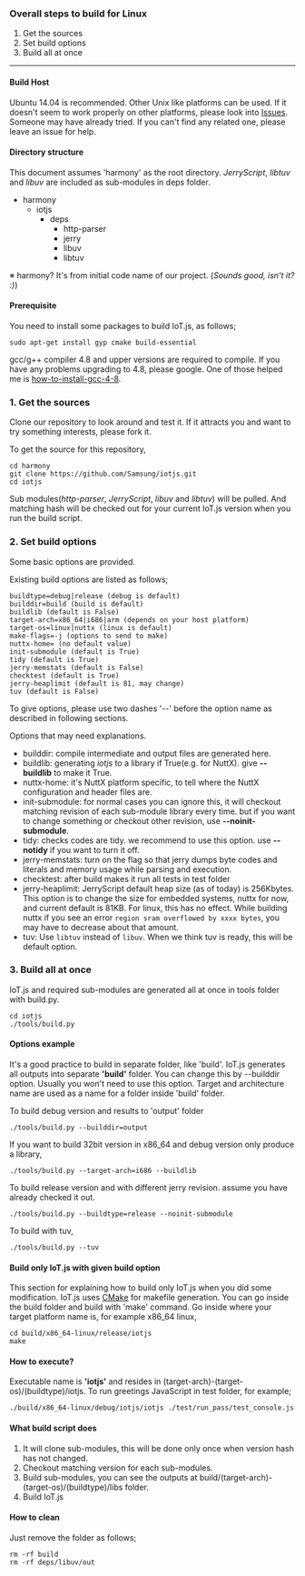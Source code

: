 ### Overall steps to build for Linux
1. Get the sources
2. Set build options
3. Build all at once

***

#### Build Host
Ubuntu 14.04 is recommended. Other Unix like platforms can be used. If it doesn't seem to work properly on other platforms, please look into [Issues](https://github.com/Samsung/iotjs/issues). Someone may have already tried. If you can't find any related one, please leave an issue for help.

#### Directory structure

This document assumes 'harmony' as the root directory. _JerryScript_, _libtuv_ and _libuv_ are included as sub-modules in deps folder.

* harmony
    * iotjs
        * deps
            * http-parser
            * jerry
            * libuv
            * libtuv


※ harmony? It's from initial code name of our project. (_Sounds good, isn't it? :)_)

#### Prerequisite

You need to install some packages to build IoT.js, as follows;

```
sudo apt-get install gyp cmake build-essential
```

gcc/g++ compiler 4.8 and upper versions are required to compile. If you have any problems upgrading to 4.8, please google. One of those helped me is [how-to-install-gcc-4-8](http://askubuntu.com/questions/271388/how-to-install-gcc-4-8).

### 1. Get the sources

Clone our repository to look around and test it. If it attracts you and want to try something interests, please fork it.

To get the source for this repository, 
```
cd harmony
git clone https://github.com/Samsung/iotjs.git
cd iotjs
```

Sub modules(_http-parser_, _JerryScript_, _libuv_ and _libtuv_) will be pulled. And matching hash will be checked out for your current IoT.js version when you run the build script.


### 2. Set build options

Some basic options are provided.

Existing build options are listed as follows;
```
buildtype=debug|release (debug is default)
builddir=build (build is default)
buildlib (default is False)
target-arch=x86_64|i686|arm (depends on your host platform)
target-os=linux|nuttx (linux is default)
make-flags=-j (options to send to make)
nuttx-home= (no default value)
init-submodule (default is True)
tidy (default is True)
jerry-memstats (default is False)
checktest (default is True)
jerry-heaplimit (default is 81, may change)
tuv (default is False)
```

To give options, please use two dashes '--' before the option name as described in following sections.

Options that may need explanations.
* builddir: compile intermediate and output files are generated here. 
* buildlib: generating _iotjs_ to a library if True(e.g. for NuttX). give __--buildlib__ to make it True.
* nuttx-home: it's NuttX platform specific, to tell where the NuttX configuration and header files are.
* init-submodule: for normal cases you can ignore this, it will checkout matching revision of each sub-module library every time. but if you want to change something or checkout other revision, use __--noinit-submodule__.
* tidy: checks codes are tidy. we recommend to use this option. use __--notidy__ if you want to turn it off.
* jerry-memstats: turn on the flag so that jerry dumps byte codes and literals and memory usage while parsing and execution.
* checktest: after build makes it run all tests in test folder
* jerry-heaplimit: JerryScript default heap size (as of today) is 256Kbytes. This option is to change the size for embedded systems, nuttx for now, and current default is 81KB. For linux, this has no effect. While building nuttx if you see an error `region sram overflowed by xxxx bytes`, you may have to decrease about that amount.
* tuv: Use `libtuv` instead of `libuv`. When we think tuv is ready, this will be default option.

### 3. Build all at once

IoT.js and required sub-modules are generated all at once in tools folder with build.py.

```
cd iotjs
./tools/build.py
```

#### Options example

It's a good practice to build in separate folder, like 'build'. IoT.js generates all outputs into separate **'build'** folder. You can change this by --builddir option. Usually you won't need to use this option. Target and architecture name are used as a name for a folder inside 'build' folder.

To build debug version and results to 'output' folder
```
./tools/build.py --builddir=output
```

If you want to build 32bit version in x86_64 and debug version only produce a library,
```
./tools/build.py --target-arch=i686 --buildlib
```

To build release version and with different jerry revision. assume you have already checked it out.
```
./tools/build.py --buildtype=release --noinit-submodule
```

To build with tuv,
```
./tools/build.py --tuv
```


#### Build only IoT.js with given build option

This section for explaining how to build only IoT.js when you did some modification. IoT.js uses [CMake](http://www.cmake.org/) for makefile generation. You can go inside the build folder and build with 'make' command. Go inside where your target platform name is, for example x86_64 linux,
```
cd build/x86_64-linux/release/iotjs
make
```

#### How to execute?

Executable name is **'iotjs'** and resides in (target-arch)-(target-os)/(buildtype)/iotjs. 
To run greetings JavaScript in test folder, for example;

```
./build/x86_64-linux/debug/iotjs/iotjs ./test/run_pass/test_console.js
```

#### What build script does

1. It will clone sub-modules, this will be done only once when version hash has not changed.
2. Checkout matching version for each sub-modules.
3. Build sub-modules, you can see the outputs at build/(target-arch)-(target-os)/(buildtype)/libs folder.
4. Build IoT.js


#### How to clean

Just remove the folder as follows;
```
rm -rf build
rm -rf deps/libuv/out
```